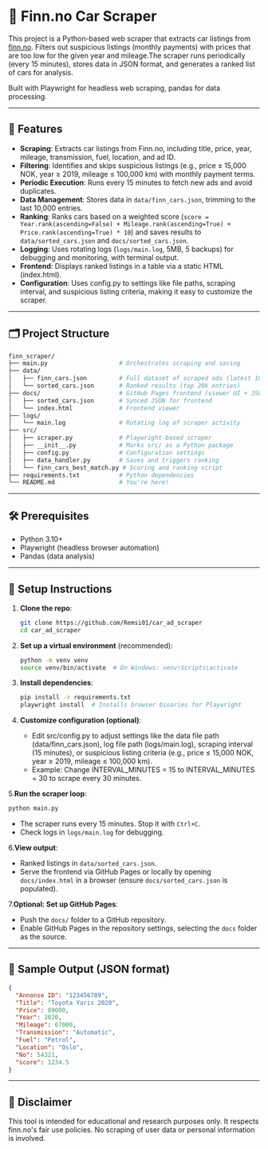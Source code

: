 # 🚗 Finn.no Car Scraper

This project is a Python-based web scraper that extracts car listings from [finn.no](https://www.finn.no/). Filters out suspicious listings (monthly payments) with prices that are too low for the given year and mileage.The scraper runs periodically (every 15 minutes), stores data in JSON format, and generates a ranked list of cars for analysis.

Built with Playwright for headless web scraping, pandas for data processing.

---

## 🌟 Features

- **Scraping**: Extracts car listings from Finn.no, including title, price, year, mileage, transmission, fuel, location, and ad ID.
- **Filtering**: Identifies and skips suspicious listings (e.g., price ≤ 15,000 NOK, year ≥ 2019, mileage ≤ 100,000 km) with monthly payment terms.
- **Periodic Execution**: Runs every 15 minutes to fetch new ads and avoid duplicates.
- **Data Management**: Stores data in `data/finn_cars.json`, trimming to the last 10,000 entries.
- **Ranking**: Ranks cars based on a weighted score (`score = Year.rank(ascending=False) + Mileage.rank(ascending=True) + Price.rank(ascending=True) * 10`) and saves results to `data/sorted_cars.json` and `docs/sorted_cars.json`.
- **Logging**: Uses rotating logs (`logs/main.log`, 5MB, 5 backups) for debugging and monitoring, with terminal output.
- **Frontend**: Displays ranked listings in a table via a static HTML (index.html).
- **Configuration**: Uses config.py to settings like file paths, scraping interval, and suspicious listing criteria, making it easy to customize the scraper.
---

## 🗂️ Project Structure

```bash
finn_scraper/
├── main.py                    # Orchestrates scraping and saving
├── data/
│   ├── finn_cars.json         # Full dataset of scraped ads (latest 10k entries)
│   └── sorted_cars.json       # Ranked results (top 20k entries)
├── docs/                      # GitHub Pages frontend (viewer UI + JSON)
│   ├── sorted_cars.json       # Synced JSON for frontend
│   └── index.html             # Frontend viewer
├── logs/
│   └── main.log               # Rotating log of scraper activity
├── src/
│   ├── scraper.py             # Playwright-based scraper
│   ├── __init__.py            # Marks src/ as a Python package
│   ├── config.py              # Configuration settings
│   ├── data_handler.py        # Saves and triggers ranking
│   └── finn_cars_best_match.py # Scoring and ranking script
├── requirements.txt           # Python dependencies
└── README.md                  # You're here!
```

---

## 🛠️ Prerequisites

- Python 3.10+
- Playwright (headless browser automation)
- Pandas (data analysis)

---

## 🔧 Setup Instructions

1. **Clone the repo**:
   ```bash
   git clone https://github.com/Remsi01/car_ad_scraper
   cd car_ad_scraper
   ```

2. **Set up a virtual environment** (recommended):
   ```bash
   python -m venv venv
   source venv/bin/activate  # On Windows: venv\Scripts\activate
   ```

3. **Install dependencies**:
   ```bash
   pip install -r requirements.txt
   playwright install  # Installs browser binaries for Playwright
   ```

4. **Customize configuration (optional)**:
   - Edit src/config.py to adjust settings like the data file path (data/finn_cars.json), log file path (logs/main.log), scraping interval (15 minutes), or suspicious listing criteria (e.g., price ≤ 15,000 NOK, year ≥ 2019, mileage ≤ 100,000 km).
   - Example: Change INTERVAL_MINUTES = 15 to INTERVAL_MINUTES = 30 to scrape every 30 minutes.

5.**Run the scraper loop**:
   ```bash
   python main.py
   ```
   - The scraper runs every 15 minutes. Stop it with `Ctrl+C`.
   - Check logs in `logs/main.log` for debugging.

6.**View output**:
   - Ranked listings in `data/sorted_cars.json`.
   - Serve the frontend via GitHub Pages or locally by opening `docs/index.html` in a browser (ensure `docs/sorted_cars.json` is populated).

7.**Optional: Set up GitHub Pages**:
   - Push the `docs/` folder to a GitHub repository.
   - Enable GitHub Pages in the repository settings, selecting the `docs` folder as the source.

---

## 🧪 Sample Output (JSON format)

```json
{
  "Annonse ID": "123456789",
  "Title": "Toyota Yaris 2020",
  "Price": 89000,
  "Year": 2020,
  "Mileage": 67000,
  "Transmission": "Automatic",
  "Fuel": "Petrol",
  "Location": "Oslo",
  "No": 54321,
  "score": 1234.5
}
```


---

## 🔐 Disclaimer

This tool is intended for educational and research purposes only. It respects finn.no's fair use policies. No scraping of user data or personal information is involved.